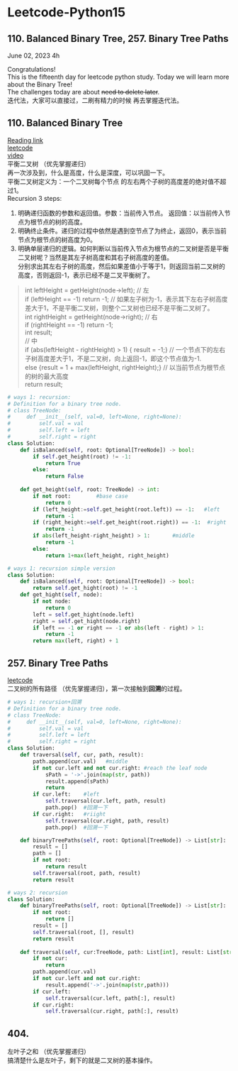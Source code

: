 # Leetcode-Python15

## 110. Balanced Binary Tree, 257. Binary Tree Paths

June 02, 2023  4h

Congratulations!\
This is the fifteenth day for leetcode python study. Today we will learn more about the Binary Tree!\
The challenges today are about ~~need to delete later~~.\
迭代法，大家可以直接过，二刷有精力的时候 再去掌握迭代法。


## 110. Balanced Binary Tree
[Reading link](https://github.com/youngyangyang04/leetcode-master/blob/master/problems/0110.%E5%B9%B3%E8%A1%A1%E4%BA%8C%E5%8F%89%E6%A0%91.md)\
[leetcode](https://leetcode.com/problems/balanced-binary-tree/)\
[video](https://www.bilibili.com/video/BV1Ug411S7my/?spm_id_from=333.788&vd_source=63f26efad0d35bcbb0de794512ac21f3)\
平衡二叉树 （优先掌握递归）\
再一次涉及到，什么是高度，什么是深度，可以巩固一下。\
平衡二叉树定义为：一个二叉树每个节点 的左右两个子树的高度差的绝对值不超过1。\
Recursion 3 steps:
1. 明确递归函数的参数和返回值。参数：当前传入节点。 返回值：以当前传入节点为根节点的树的高度。
2. 明确终止条件。递归的过程中依然是遇到空节点了为终止，返回0，表示当前节点为根节点的树高度为0。
3. 明确单层递归的逻辑。如何判断以当前传入节点为根节点的二叉树是否是平衡二叉树呢？当然是其左子树高度和其右子树高度的差值。\
分别求出其左右子树的高度，然后如果差值小于等于1，则返回当前二叉树的高度，否则返回-1，表示已经不是二叉平衡树了。
> int leftHeight = getHeight(node->left); // 左\
> if (leftHeight == -1) return -1;  // 如果左子树为-1，表示其下左右子树高度差大于1，不是平衡二叉树，则整个二叉树也已经不是平衡二叉树了。\
> int rightHeight = getHeight(node->right); // 右\
> if (rightHeight == -1) return -1;\
> int result;\
> // 中\
> if (abs(leftHeight - rightHeight) > 1) { result = -1;} // 一个节点下的左右子树高度差大于1，不是二叉树，向上返回-1，即这个节点值为-1.\
> else {result = 1 + max(leftHeight, rightHeight);} // 以当前节点为根节点的树的最大高度\
> return result;


```python
# ways 1: recursion:
# Definition for a binary tree node.
# class TreeNode:
#     def __init__(self, val=0, left=None, right=None):
#         self.val = val
#         self.left = left
#         self.right = right
class Solution:
    def isBalanced(self, root: Optional[TreeNode]) -> bool:
        if self.get_height(root) != -1:
            return True
        else:
            return False
        
    def get_height(self, root: TreeNode) -> int:
        if not root:        #base case
            return 0
        if (left_height:=self.get_height(root.left)) == -1:   #left
            return -1
        if (right_height:=self.get_height(root.right)) == -1:  #right
            return -1
        if abs(left_height-right_height) > 1:       #middle
            return -1
        else: 
            return 1+max(left_height, right_height)
```
```python
# ways 1: recursion simple version
class Solution:
    def isBalanced(self, root: Optional[TreeNode]) -> bool:
        return self.get_hight(root) != -1
    def get_hight(self, node):
        if not node:
            return 0
        left = self.get_hight(node.left)
        right = self.get_hight(node.right)
        if left == -1 or right == -1 or abs(left - right) > 1:
            return -1
        return max(left, right) + 1
```

## 257. Binary Tree Paths
[leetcode](https://leetcode.com/problems/binary-tree-paths/)\
二叉树的所有路径 （优先掌握递归），第一次接触到**回溯**的过程。
```python
# ways 1: recursion+回溯
# Definition for a binary tree node.
# class TreeNode:
#     def __init__(self, val=0, left=None, right=None):
#         self.val = val
#         self.left = left
#         self.right = right
class Solution:
    def traversal(self, cur, path, result):
        path.append(cur.val)   #middle
        if not cur.left and not cur.right: #reach the leaf node
            sPath = '->'.join(map(str, path))
            result.append(sPath)
            return
        if cur.left:    #left
            self.traversal(cur.left, path, result)
            path.pop()  #回溯一下
        if cur.right:   #riight
            self.traversal(cur.right, path, result)
            path.pop()  #回溯一下

    def binaryTreePaths(self, root: Optional[TreeNode]) -> List[str]:
        result = []
        path = []
        if not root:
            return result
        self.traversal(root, path, result)
        return result
```
```python
# ways 2: recursion
class Solution:
    def binaryTreePaths(self, root: Optional[TreeNode]) -> List[str]:
        if not root:
            return []
        result = []
        self.traversal(root, [], result)
        return result
    
    def traversal(self, cur:TreeNode, path: List[int], result: List[str])-> None:
        if not cur:
            return
        path.append(cur.val)
        if not cur.left and not cur.right:
            result.append('->'.join(map(str,path)))
        if cur.left:
            self.traversal(cur.left, path[:], result)
        if cur.right:
            self.traversal(cur.right, path[:], result)
```

## 404.
左叶子之和 （优先掌握递归）\
搞清楚什么是左叶子，剩下的就是二叉树的基本操作。
